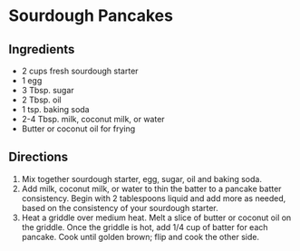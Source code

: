 # Sourdough Pancakes

## Ingredients

* 2 cups fresh sourdough starter
* 1 egg
* 3 Tbsp. sugar
* 2 Tbsp. oil
* 1 tsp. baking soda
* 2-4 Tbsp. milk, coconut milk, or water
* Butter or coconut oil for frying

## Directions

1. Mix together sourdough starter, egg, sugar, oil and baking soda.
2. Add milk, coconut milk, or water to thin the batter to a pancake batter consistency. Begin with 2 tablespoons liquid and add more as needed, based on the consistency of your sourdough starter.
3. Heat a griddle over medium heat. Melt a slice of butter or coconut oil on the griddle. Once the griddle is hot, add 1/4 cup of batter for each pancake. Cook until golden brown; flip and cook the other side.
